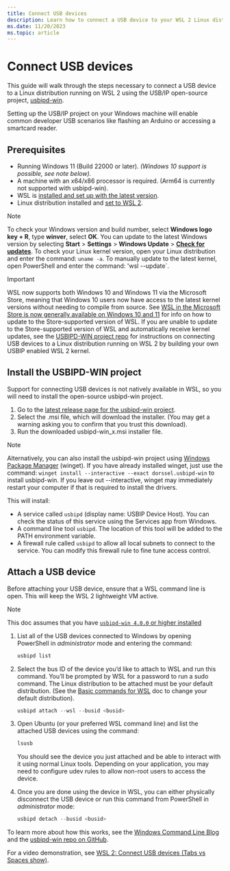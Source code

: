 ```yaml
---
title: Connect USB devices
description: Learn how to connect a USB device to your WSL 2 Linux distribution using usbipd-win.
ms.date: 11/20/2023
ms.topic: article
---
```


# Connect USB devices

This guide will walk through the steps necessary to connect a USB device to a Linux distribution running on WSL 2 using the USB/IP open-source project, [usbipd-win](https://github.com/dorssel/usbipd-win).

Setting up the USB/IP project on your Windows machine will enable common developer USB scenarios like flashing an Arduino or accessing a smartcard reader.

## Prerequisites

- Running Windows 11 (Build 22000 or later). *(Windows 10 support is possible, see note below).*
- A machine with an x64/x86 processor is required. (Arm64 is currently not supported with usbipd-win).
- WSL is [installed and set up with the latest version](./install.md).
- Linux distribution installed and [set to WSL 2](./basic-commands.md#set-wsl-version-to-1-or-2).

> [!NOTE]
> To check your Windows version and build number, select **Windows logo key + R**, type **winver**, select **OK**. You can update to the latest Windows version by selecting **Start** > **Settings** > **Windows Update** > **[Check for updates](ms-settings:windowsupdate)**.
> To check your Linux kernel version, open your Linux distribution and enter the command: `uname -a`. To manually update to the latest kernel, open PowerShell and enter the command: 'wsl --update`.

> [!IMPORTANT]
> WSL now supports both Windows 10 and Windows 11 via the Microsoft Store, meaning that Windows 10 users now have access to the latest kernel versions without needing to compile from source. See [WSL in the Microsoft Store is now generally available on Windows 10 and 11](https://devblogs.microsoft.com/commandline/the-windows-subsystem-for-linux-in-the-microsoft-store-is-now-generally-available-on-windows-10-and-11/) for info on how to update to the Store-supported version of WSL. If you are unable to update to the Store-supported version of WSL and automatically receive kernel updates, see the [USBIPD-WIN project repo](https://github.com/dorssel/usbipd-win/wiki/WSL-support) for instructions on connecting USB devices to a Linux distribution running on WSL 2 by building your own USBIP enabled WSL 2 kernel.

## Install the USBIPD-WIN project

Support for connecting USB devices is not natively available in WSL, so you will need to install the open-source usbipd-win project.

1. Go to the [latest release page for the usbipd-win project](https://github.com/dorssel/usbipd-win/releases).
2. Select the .msi file, which will download the installer. (You may get a warning asking you to confirm that you trust this download).
3. Run the downloaded usbipd-win_x.msi installer file.

> [!NOTE]
> Alternatively, you can also install the usbipd-win project using [Windows Package Manager](/windows/package-manager/winget/) (winget). If you have already installed winget, just use the command: `winget install --interactive --exact dorssel.usbipd-win` to install usbipd-win. If you leave out --interactive, winget may immediately restart your computer if that is required to install the drivers.

This will install:

- A service called `usbipd` (display name: USBIP Device Host). You can check the status of this service using the Services app from Windows.
- A command line tool `usbipd`. The location of this tool will be added to the PATH environment variable.
- A firewall rule called `usbipd` to allow all local subnets to connect to the service. You can modify this firewall rule to fine tune access control.

## Attach a USB device

Before attaching your USB device, ensure that a WSL command line is open.  This will keep the WSL 2 lightweight VM active.

> [!NOTE]
> This doc assumes that you have [`usbipd-win 4.0.0` or higher installed](https://github.com/dorssel/usbipd-win/releases/latest)

1. List all of the USB devices connected to Windows by opening PowerShell in *administrator* mode and entering the command:

    ```powershell
    usbipd list
    ```

2. Select the bus ID of the device you’d like to attach to WSL and run this command. You’ll be prompted by WSL for a password to run a sudo command. The Linux distribution to be attached must be your default distribution. (See the [Basic commands for WSL](./basic-commands.md#set-default-linux-distribution) doc to change your default distribution).

    ```powershell
    usbipd attach --wsl --busid <busid>
    ```

3. Open Ubuntu (or your preferred WSL command line) and list the attached USB devices using the command:

    ```bash
    lsusb
    ```

    You should see the device you just attached and be able to interact with it using normal Linux tools. Depending on your application, you may need to configure udev rules to allow non-root users to access the device.

4. Once you are done using the device in WSL, you can either physically disconnect the USB device or run this command from PowerShell in *administrator* mode:

    ```powershell
    usbipd detach --busid <busid>
    ```

To learn more about how this works, see the [Windows Command Line Blog](https://devblogs.microsoft.com/commandline/connecting-usb-devices-to-wsl/#how-it-works) and the [usbipd-win repo on GitHub](https://devblogs.microsoft.com/commandline/connecting-usb-devices-to-wsl/#how-it-works).

For a video demonstration, see [WSL 2: Connect USB devices (Tabs vs Spaces show)](https://www.youtube.com/watch?v=I2jOuLU4o8E).
